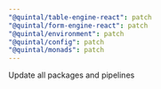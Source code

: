 ```yaml
---
"@quintal/table-engine-react": patch
"@quintal/form-engine-react": patch
"@quintal/environment": patch
"@quintal/config": patch
"@quintal/monads": patch
---
```


Update all packages and pipelines

